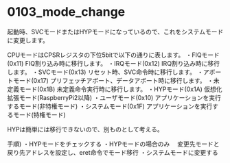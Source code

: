# 0103_mode_change

起動時、SVCモードまたはHYPモードになっているので、これをシステムモードに変更します。

CPUモードはCPSRレジスタの下位5bitで以下の通りに表します。
・FIQモード(0x11) FIQ割り込み時に移行します。
・IRQモード(0x12) IRQ割り込み時に移行します。
・SVCモード(0x13) リセット時、SVC命令時に移行します。
・アボートモード(0x17) プリフェッチアボート、データアボート時に移行します。
・未定義モード(0x1B) 未定義命令実行時に移行します。
・HYPモード(0x1A) 仮想化拡張モード(RaspberryPi2以降)
・ユーザモード(0x10) アプリケーションを実行するモード(非特権モード)
・システムモード(0x1F) アプリケーションを実行するモード(特権モード)

HYPは簡単には移行できないので、別ものとして考える。

手順)
・HYPモードをチェックする
・HYPモードの場合のみ
　変更先モードと戻り先アドレスを設定し、eret命令でモード移行
・システムモードに変更する
